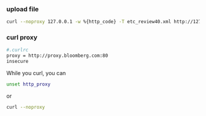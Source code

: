 ### upload file 

```bash
curl --noproxy 127.0.0.1 -w %{http_code} -T etc_review40.xml http://127.0.0.1:3000/k4/etc_review40.xml
```

### curl proxy

```bash
#.curlrc
proxy = http://proxy.bloomberg.com:80
insecure
```


While you curl, you can 

```bash
unset http_proxy
```

or 

```bash
curl --noproxy

```
